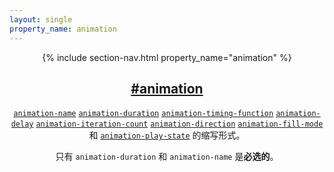```yaml
---
layout: single
property_name: animation
---
```


<section id="animation" class="property property--shorthand">
  <header class="property-header">
    {% include section-nav.html property_name="animation" %}
    <h2 class="property-name">
      <a href="{{site.url}}/#animation"><span>#</span>animation</a>
    </h2>
    <div class="property-description">
      <p><code class="shorthand"><a class="hash" href="{{site.url}}/#animation-name" data-property-name="animation-name">animation-name</a></code> <code class="shorthand"><a class="hash" href="{{site.url}}/#animation-duration" data-property-name="animation-duration">animation-duration</a></code> <code class="shorthand"><a class="hash" href="{{site.url}}/#animation-timing-function" data-property-name="animation-timing-function">animation-timing-function</a></code> <code class="shorthand"><a class="hash" href="{{site.url}}/#animation-delay" data-property-name="animation-delay">animation-delay</a></code> <code class="shorthand"><a class="hash" href="{{site.url}}/#animation-iteration-count" data-property-name="animation-iteration-count">animation-iteration-count</a></code> <code class="shorthand"><a class="hash" href="{{site.url}}/#animation-direction" data-property-name="animation-direction">animation-direction</a></code> <code class="shorthand"><a class="hash" href="{{site.url}}/#animation-fill-mode" data-property-name="animation-fill-mode">animation-fill-mode</a></code> 和 <code class="shorthand"><a class="hash" href="{{site.url}}/#animation-play-state" data-property-name="animation-play-state">animation-play-state</a></code> 的缩写形式。</p>
<p>只有 <code>animation-duration</code> 和 <code>animation-name</code> 是<strong>必选的</strong>。</p>
    </div>
  </header>
</section>
